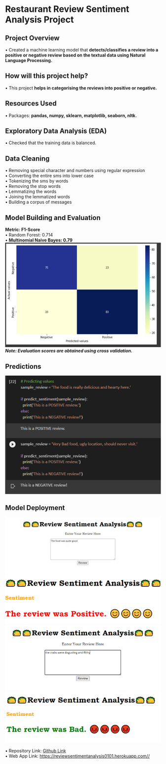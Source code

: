 # Restaurant Review Sentiment Analysis Project

## Project Overview
• Created a machine learning model that **detects/classifies a review into a positive or negative review based on the textual data using Natural Language Processing.**<br/>

## How will this project help?
• This project **helps in categorising the reviews into positive or negative.**

## Resources Used
• Packages: **pandas, numpy, sklearn, matplotlib, seaborn, nltk.**<br/>

## Exploratory Data Analysis (EDA)
• Checked that the training data is balanced.


## Data Cleaning
• Removing special character and numbers using regular expression<br/>
• Converting the entire sms into lower case<br/>
• Tokenizing the sms by words<br/>
• Removing the stop words<br/>
• Lemmatizing the words<br/>
• Joining the lemmatized words<br/>
• Building a corpus of messages

## Model Building and Evaluation
**Metric: F1-Score**<br/>
• Random Forest: 0.714<br/>
• **Multinomial Naive Bayes: 0.79**<br/>
![matrix](readme-resources/conf.png)<br/>
_**Note: Evaluation scores are obtained using cross validation.**_

## Predictions
![Prediction](readme-resources/predictions.png)

## Model Deployment
![Prediction](readme-resources/site1.png)
![Prediction](readme-resources/site2.png)
![Prediction](readme-resources/site3.png)
![Prediction](readme-resources/site4.png)

• Repository Link: [Github Link](https://github.com/JSPurewal/Sentiment_Analysis)<br />
• Web App Link: https://reviewsentimentanalysis0101.herokuapp.com//<br/>
